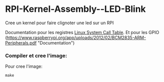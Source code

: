 # RPI-Kernel-Assembly--LED-Blink

Cree un kernel pour faire clignoter une led sur un RPI

Documentation pour les registres [Linux System Call Table](https://chromium.googlesource.com/chromiumos/docs/+/master/constants/syscalls.md "Documentation").
Et pour les GPIO (https://www.raspberrypi.org/app/uploads/2012/02/BCM2835-ARM-Peripherals.pdf "Documentation")
### Compiler et cree l'image:
Pour cree l'image:
```
make
```

